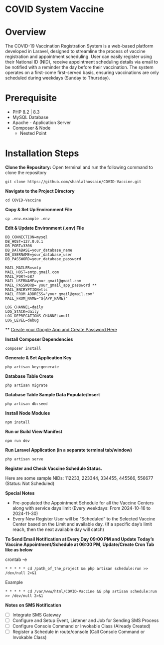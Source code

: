 # COVID System Vaccine 

# Overview
The COVID-19 Vaccination Registration System is a web-based platform developed in Laravel, designed to streamline the process of vaccine registration and appointment scheduling. User can easily register using their National ID (NID), receive appointment scheduling details via email to be notified with a reminder the day before their vaccination. The system operates on a first-come first-served basis, ensuring vaccinations are only scheduled during weekdays (Sunday to Thursday).

# Prerequisite
* PHP 8.2 | 8.3
* MySQL Database
* Apache - Application Server
* Composer & Node
  - Nested Point

# Installation Steps
**Clone the Repository:** Open terminal and run the following command to clone the repository
```
git clone https://github.com/shahlalhossain/COVID-Vaccine.git
```
**Navigate to the Project Directory**
```
cd COVID-Vaccine
```

**Copy & Set Up Environment File**
```
cp .env.example .env
```

**Edit & Update Environment (.env) File**

```
DB_CONNECTION=mysql
DB_HOST=127.0.0.1
DB_PORT=3306
DB_DATABASE=your_database_name
DB_USERNAME=your_database_user
DB_PASSWORD=your_database_password

MAIL_MAILER=smtp
MAIL_HOST=smtp.gmail.com
MAIL_PORT=587
MAIL_USERNAME=your_gmail@gmail.com
MAIL_PASSWORD= your_gmail_app_password **
MAIL_ENCRYPTION=tls
MAIL_FROM_ADDRESS="your_gmail@gmail.com"
MAIL_FROM_NAME="${APP_NAME}"

LOG_CHANNEL=daily
LOG_STACK=daily
LOG_DEPRECATIONS_CHANNEL=null
LOG_LEVEL=debug
```
** [Create your Google App and Create Password Here](https://myaccount.google.com/apppasswords?rapt=AEjHL4PJwpGnexSE5BHbwf-m-oGoWtsJAD2of22BhQolmElWXntEfFrrmYvJd1WyffIpAIPOmBnl5JqfNn-xb-UeIdWK1GPRnIYY6Tk_uOX_ieh121wQnRg)

**Install Composer Dependencies**
```
composer install
```

**Generate & Set Application Key**
```
php artisan key:generate
```

**Database Table Create**
```
php artisan migrate
```

**Database Table Sample Data Populate/Insert**
```
php artisan db:seed
```

**Install Node Modules**
```
npm install
```

**Run or Build View Manifest**
```
npm run dev
```

**Run Laravel Application (in a separate terminal tab/window)**
```
php artisan serve
```

**Register and Check Vaccine Schedule Status.**

Here are some sample NIDs: 112233, 223344, 334455, 445566, 556677 (Status: Not Scheduled)


**Special Notes**

* Pre-populated the Appointment Schedule for all the Vaccine Centers along with service days limit (Every weekdays: From 2024-10-16 to 2024-11-30) 
* Every New Register User will be “Scheduled” to the Selected Vaccine Center based on the Limit and available day. (If a specific day’s limit reach, then the next available day will catch)


**To Send Email Notification at Every Day 09:00 PM and Update Today’s Vaccine Appointment/Schedule at 06:00 PM, Update/Create Cron Tab like as below**

crontab -e
```
* * * * * cd /path_of_the_project && php artisan schedule:run >> /dev/null 2>&1
```

Example
```
* * * * * cd /var/www/html/COVID-Vaccine && php artisan schedule:run >> /dev/null 2>&1
```

**Notes on SMS Notification**
- [ ] Integrate SMS Gateway
- [ ] Configure and Setup Event, Listener and Job for Sending SMS Process
- [ ] Configure Console Command or Invokable Class (Already Created)
- [ ] Register a Schedule in route/console (Call Console Command or Invokable Class)

